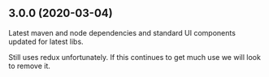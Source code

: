 ## 3.0.0 (2020-03-04)
Latest maven and node dependencies and standard UI components updated for latest libs.

Still uses redux unfortunately. If this continues to get much use we will look to remove it.
